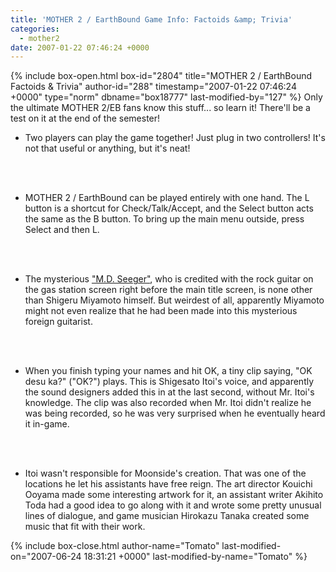 ```yaml
---
title: 'MOTHER 2 / EarthBound Game Info: Factoids &amp; Trivia'
categories:
  - mother2
date: 2007-01-22 07:46:24 +0000
---
```

{% include box-open.html box-id="2804" title="MOTHER 2 / EarthBound Factoids & Trivia" author-id="288" timestamp="2007-01-22 07:46:24 +0000" type="norm" dbname="box18777" last-modified-by="127" %}
Only the ultimate MOTHER 2/EB fans know this stuff... so learn it! There'll be a test on it at the end of the semester!

<ul>
 <li>Two players can play the game together! Just plug in two controllers! It's not that useful or anything, but it's neat!</li>

 <br /><br />
 <li>MOTHER 2 / EarthBound can be played entirely with one hand. The L button is a shortcut for Check/Talk/Accept, and the Select button acts the same as the B button. To bring up the main menu outside, press Select and then L.</li>

 <br /><br />
 <li>The mysterious <a href="images/voices.png">"M.D. Seeger"</a>, who is credited with the rock guitar on the gas station screen right before the main title screen, is none other than Shigeru Miyamoto himself. But weirdest of all, apparently Miyamoto might not even realize that he had been made into this mysterious foreign guitarist.</li>

 <br /><br />
 <li>When you finish typing your names and hit OK, a tiny clip saying, "OK desu ka?" ("OK?") plays. This is Shigesato Itoi's voice, and apparently the sound designers added this in at the last second, without Mr. Itoi's knowledge. The clip was also recorded when Mr. Itoi didn't realize he was being recorded, so he was very surprised when he eventually heard it in-game.</li>

 <br /><br />
 <li>Itoi wasn't responsible for Moonside's creation. That was one of the locations he let his assistants have free reign. The art director Kouichi Ooyama made some interesting artwork for it, an assistant writer Akihito Toda had a good idea to go along with it and wrote some pretty unusual lines of dialogue, and game musician Hirokazu Tanaka created some music that fit with their work.</li>

</ul>
{% include box-close.html author-name="Tomato" last-modified-on="2007-06-24 18:31:21 +0000" last-modified-by-name="Tomato" %}
